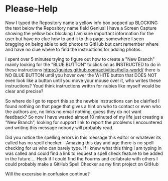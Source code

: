 # Please-Help
Now I typed the Repository name a yellow info box popped up BLOCKING the text below the Repository name field Genius!
I have a Screen Capture showing the yellow box blocking I am sure important information for the user but have no clue how to add it to this page, somewhere I seen bragging on being able to add photos to GitHub but cant remember where and have no clue where to find the instructions for adding photos. 

I spent over 5 minutes trying to figure out how to create a "New Branch" mainly looking for the "BLUE BUTTON" to click on as INSTRUCTED to do in these instructions https://guides.github.com/activities/hello-world/ there is NO BLUE BUTTON until you hover over the WHITE button that DOES NOT even look like a button until you move your mouse over it, who writes these instructions? Youd think instructions writtrn for nubies like myself would be clear and precise? 

So where do I go to report this so the newbie instructions can be clairfied I found nothing on that page that gives a hint on who to contact or even who the authors are, no links no email nothing, guess they do not want feedback? So now I have wasted almost 10 minuted of my life just creating a "New Branch", looking for support link to report the problems I encountered and writing this message nobody will probably read.

Did you notice the spelling errors in this message this editor or whatever its called has no spell checker - Amazing this day and age there is no spell checking for us who can barely type. If I knew what this thing I am typing in was called and could find a link to request a spell check feature to be added in the future.... Heck if I could find the Fourms and collabrate with others I could probably make a GitHub Spell Checker as my first project on GitHub

Will the excersise in confusion continue?
